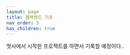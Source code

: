 ```yaml
---
layout: page
title: 웹백앤드 기초
nav_order: 3
has_children: true
---
```


멋사에서 시작한 프로젝트를 하면서 기록할 예정이다.. 

